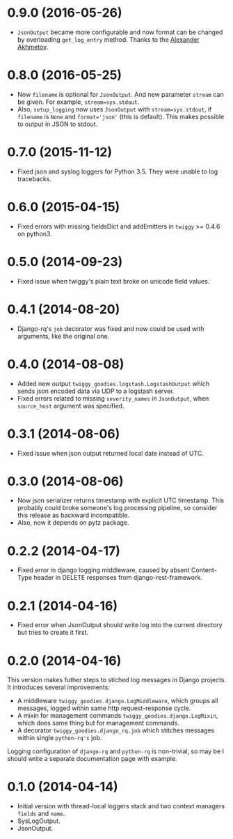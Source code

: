0.9.0 (2016-05-26)
==================

* `JsonOutput` became more configurable and now format can be
changed by overloading `get_log_entry` method. Thanks to
the [Alexander Akhmetov](https://github.com/alexander-akhmetov).

0.8.0 (2016-05-25)
==================

* Now `filename` is optional for `JsonOutput`. And new parameter `stream` can be given.
For example, `stream=sys.stdout`.
* Also, `setup_logging` now uses `JsonOutput` with `stream=sys.stdout`, if
`filename` is `None` and `format='json'` (this is default). This makes
possible to output in JSON to stdout.

0.7.0 (2015-11-12)
==================

* Fixed json and syslog loggers for Python 3.5.
  They were unable to log tracebacks.

0.6.0 (2015-04-15)
==================

* Fixed errors with missing fieldsDict and addEmitters in `twiggy` >= 0.4.6 on python3.

0.5.0 (2014-09-23)
==================

* Fixed issue when twiggy's plain text broke on unicode field values.

0.4.1 (2014-08-20)
==================

* Django-rq's `job` decorator was fixed and now could be used
  with arguments, like the original one.

0.4.0 (2014-08-08)
==================

* Added new output `twiggy_goodies.logstash.LogstashOutput` which
  sends json encoded data via UDP to a logstash server.
* Fixed errors related to missing `severity_names` in `JsonOutput`,
  when `source_host` argument was specified.

0.3.1 (2014-08-06)
==================

* Fixed issue when json output returned local date instead of UTC.

0.3.0 (2014-08-06)
==================

* Now json serializer returns timestamp with explicit UTC timestamp.
  This probably could broke someone's log processing pipeline, so
  consider this release as backward incompatible.
* Also, now it depends on pytz package.

0.2.2 (2014-04-17)
==================

  * Fixed error in django logging middleware, caused by absent
    Content-Type header in DELETE responses from django-rest-framework.

0.2.1 (2014-04-16)
==================

  * Fixed error when JsonOutput should write log into the current directory
    but tries to create it first.

0.2.0 (2014-04-16)
==================

This version makes futher steps to stiched log messages in
Django projects. It introduces several improvements:

  * A middleware `twiggy_goodies.django.LogMiddleware`, which groups all messages,
    logged within same http request-response cycle.
  * A mixin for management commands `twiggy_goodies.django.LogMixin`, which does
    same thing but for management commands.
  * A decorator `twiggy_goodies.django_rq.job` which stitches messages within
    single `python-rq's` job.

Logging configuration of `django-rq` and `python-rq` is non-trivial, so may be
I should write a separate documentation page with example.

0.1.0 (2014-04-14)
==================

  * Initial version with thread-local loggers stack
    and two context managers `fields` and `name`.
  * SysLogOutput.
  * JsonOutput.
